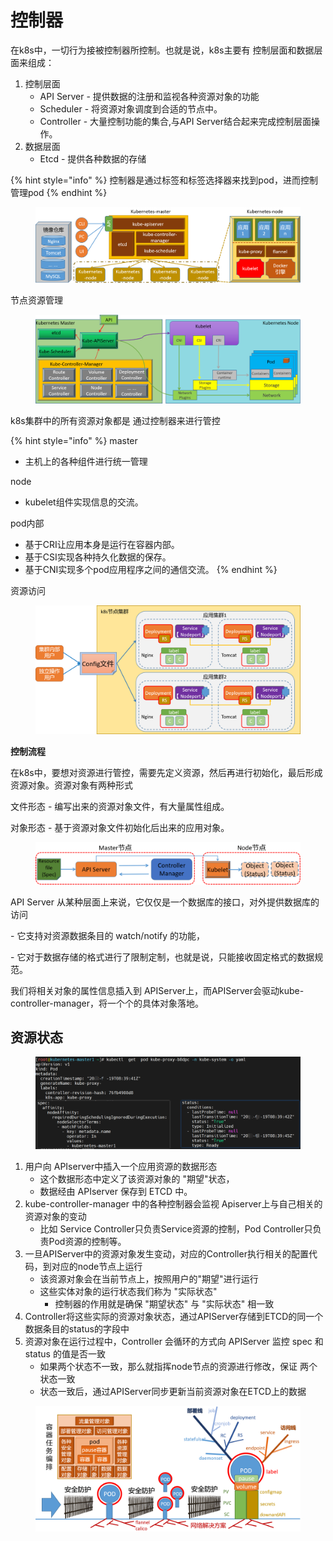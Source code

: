 # 控制器

在k8s中，一切行为接被控制器所控制。也就是说，k8s主要有 控制层面和数据层面来组成：&#x20;

1. 控制层面&#x20;
   * API Server - 提供数据的注册和监视各种资源对象的功能&#x20;
   * Scheduler - 将资源对象调度到合适的节点中。&#x20;
   * Controller - 大量控制功能的集合,与API Server结合起来完成控制层面操作。&#x20;
2. 数据层面&#x20;
   * Etcd - 提供各种数据的存储

{% hint style="info" %}
控制器是通过标签和标签选择器来找到pod，进而控制 管理pod
{% endhint %}

<figure><img src="../../../.gitbook/assets/image (3) (1).png" alt=""><figcaption></figcaption></figure>

节点资源管理

<figure><img src="../../../.gitbook/assets/image (4) (1).png" alt=""><figcaption></figcaption></figure>

k8s集群中的所有资源对象都是 通过控制器来进行管控

{% hint style="info" %}
master

* 主机上的各种组件进行统一管理

node

* kubelet组件实现信息的交流。

&#x20;pod内部

* 基于CRI让应用本身是运行在容器内部。&#x20;
* 基于CSI实现各种持久化数据的保存。
* 基于CNI实现多个pod应用程序之间的通信交流。
{% endhint %}

资源访问

<figure><img src="../../../.gitbook/assets/image (5).png" alt=""><figcaption></figcaption></figure>

**控制流程**

在k8s中，要想对资源进行管控，需要先定义资源，然后再进行初始化，最后形成资源对象。资源对象有两种形式

文件形态 - 编写出来的资源对象文件，有大量属性组成。&#x20;

对象形态 - 基于资源对象文件初始化后出来的应用对象。

<figure><img src="../../../.gitbook/assets/image (6).png" alt=""><figcaption></figcaption></figure>

API Server 从某种层面上来说，它仅仅是一个数据库的接口，对外提供数据库的访问

\- 它支持对资源数据条目的 watch/notify 的功能，&#x20;

\- 它对于数据存储的格式进行了限制定制，也就是说，只能接收固定格式的数据规范。

我们将相关对象的属性信息插入到 APIServer上，而APIServer会驱动kube-controller-manager，将一个个的具体对象落地。



## 资源状态

<figure><img src="../../../.gitbook/assets/image (4).png" alt=""><figcaption></figcaption></figure>

1. 用户向 APIserver中插入一个应用资源的数据形态&#x20;
   * 这个数据形态中定义了该资源对象的 "期望"状态，&#x20;
   * 数据经由 APIserver 保存到 ETCD 中。
2. kube-controller-manager 中的各种控制器会监视 Apiserver上与自己相关的资源对象的变动&#x20;
   * 比如 Service Controller只负责Service资源的控制，Pod Controller只负责Pod资源的控制等。&#x20;
3. 一旦APIServer中的资源对象发生变动，对应的Controller执行相关的配置代码，到对应的node节点上运行&#x20;
   * 该资源对象会在当前节点上，按照用户的"期望"进行运行&#x20;
   * 这些实体对象的运行状态我们称为 "实际状态" &#x20;
     * 控制器的作用就是确保 "期望状态" 与 "实际状态" 相一致&#x20;
4. Controller将这些实际的资源对象状态，通过APIServer存储到ETCD的同一个数据条目的status的字段中&#x20;
5. 资源对象在运行过程中，Controller 会循环的方式向 APIServer 监控 spec 和 status 的值是否一致&#x20;
   * 如果两个状态不一致，那么就指挥node节点的资源进行修改，保证 两个状态一致&#x20;
   * 状态一致后，通过APIServer同步更新当前资源对象在ETCD上的数据

<figure><img src="../../../.gitbook/assets/image (1) (1).png" alt=""><figcaption></figcaption></figure>

